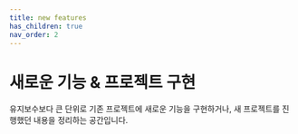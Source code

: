 ```yaml
---
title: new features
has_children: true
nav_order: 2
---
```


# 새로운 기능 & 프로젝트 구현

유지보수보다 큰 단위로 기존 프로젝트에 새로운 기능을 구현하거나, 새 프로젝트를 진행했던 내용을 정리하는 공간입니다.
